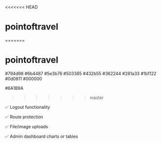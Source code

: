 <<<<<<< HEAD
# pointoftravel
=======
# pointoftravel

#794d98
#6b4487
#5e3b76
#503365
#432b55
#362244
#281a33
#1b1122
#0d0811
#000000

#6A1B9A
>>>>>>> master



✅ Logout functionality

✅ Route protection

✅ File/image uploads

✅ Admin dashboard charts or tables
